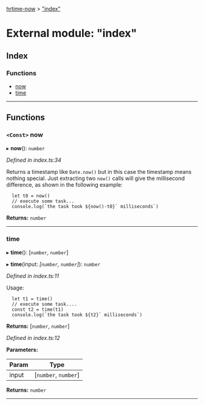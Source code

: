 [hrtime-now](../README.md) > ["index"](../modules/_index_.md)

# External module: "index"

## Index

### Functions

* [now](_index_.md#now)
* [time](_index_.md#time)

---

## Functions

<a id="now"></a>

### `<Const>` now

▸ **now**(): `number`

*Defined in index.ts:34*

Returns a timestamp like `Date.now()` but in this case the timestamp means nothing special. Just extracting two `now()` calls will give the millisecond difference, as shown in the following example:

      let t0 = now()
      // execute some task...
      console.log(`the task took ${now()-t0}` milliseconds`)

**Returns:** `number`

___
<a id="time"></a>

###  time

▸ **time**(): [`number`, `number`]

▸ **time**(input: *[`number`, `number`]*): `number`

*Defined in index.ts:11*

Usage:

      let t1 = time()
      // execute some task....
      const t2 = time(t1)
      console.log(`the task took ${t2}` milliseconds`)

**Returns:** [`number`, `number`]

*Defined in index.ts:12*

**Parameters:**

| Param | Type |
| ------ | ------ |
| input | [`number`, `number`] | 

**Returns:** `number`

___

